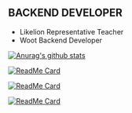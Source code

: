 ## BACKEND DEVELOPER
- Likelion Representative Teacher
- Woot Backend Developer

[![Anurag's github stats](https://github-readme-stats.vercel.app/api?username=oereo&theme=dracula)](https://github.com/anuraghazra/github-readme-stats)


[![ReadMe Card](https://github-readme-stats.vercel.app/api/pin/?username=oereo&repo=Algorithm_for_CodingTest&theme=dracula)](https://github.com/oereo/Algorithm_for_CodingTest) 

[![ReadMe Card](https://github-readme-stats.vercel.app/api/pin/?username=oereo&repo=Webeing&theme=dracula)](https://github.com/oereo/Webeing)

[![ReadMe Card](https://github-readme-stats.vercel.app/api/pin/?username=oereo&repo=cau-lion-server&theme=dracula)](https://github.com/oereo/cau-lion-server)

